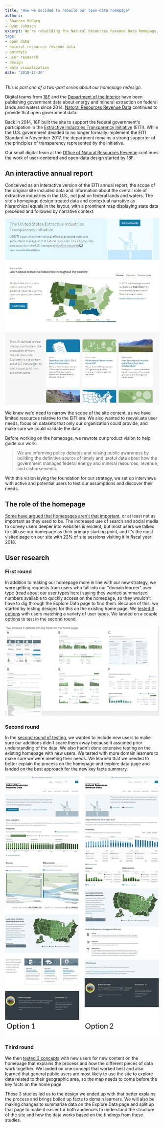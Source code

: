 ```yaml
---
title: "How we decided to rebuild our open-data homepage"
authors:
- Shannon McHarg
- Ryan Johnson
excerpt: We're rebuilding the Natural Resources Revenue Data homepage. In this first post about the rebuild, we'll share how a revised product vision and user research led us to the redesign, along with our design priorities and prototyping.
tags:
- open data
- natural resources revenue data
- gatsbyjs
- user research
- design
- data visualization
date: "2018-11-20"
---
```


_This is part one of a two-part series about our homepage redesign._

Digital teams from [18F](https://18f.gsa.gov/) and the [Department of the Interior](https://www.doi.gov/) have been publishing government data about energy and mineral extraction on federal lands and waters since 2014. [Natural Resources Revenue Data](https://revenuedata.doi.gov/) continues to provide that open government data.

Back in 2014, 18F built the site to support the federal government's participation in the [Extractive Industries Transparency Initiative](https://eiti.org/) (EITI). While the U.S. government decided to no longer formally implement the EITI Standard in November 2017, the department remains a strong supporter of the principles of transparency represented by the initiative.

Our small digital team at the [Office of Natural Resources Revenue](https://www.onrr.gov/) continues the work of user-centered and open-data design started by 18F.

## An interactive annual report

Conceived as an interactive version of the EITI annual report, the scope of the original site included data and information about the overall role of extractive industries in the U.S., not just on federal lands and waters. The site's homepage design treated data and contextual narrative as hierarchical equals in the layout, with a prominent map displaying state data preceded and followed by narrative context.

![USEITI homepage in 2015, showing an introductory paragraph, a map of the country showing relative revenue by state, and a card-styled layout with contextual information](./useiti-homepage-2015.jpg)

We knew we'd need to narrow the scope of the site content, as we have limited resources relative to the EITI era. We also wanted to reevaluate user needs, focus on datasets that only our organization could provide, and make sure we could validate the data.

Before working on the homepage, we rewrote our product vision to help guide our work:

> We are informing policy debates and raising public awareness by building the definitive source of timely and useful data about how the government manages federal energy and mineral resources, revenue, and disbursements.

With this vision laying the foundation for our strategy, we set up interviews with active and potential users to test our assumptions and discover their needs.

## The role of the homepage

[Some have argued that homepages aren't that important](https://theblog.adobe.com/ux-mythbusting-is-the-homepage-really-the-most-important-part-of-your-website/), or at least not as important as they used to be. The increased use of search and social media to convey users deeper into websites is evident, but most users we talked to still use our homepage as their primary starting point, and it's the most visited page on our site with 22% of site sessions visiting it in fiscal year 2018.

## User research

### First round

In addition to making our homepage more in line with our new strategy, we were getting requests from users who fall into our "domain learner" user type ([read about our user types here](https://github.com/ONRR/doi-extractives-data/blob/research/research/00_UserTypes/00_UserTypes.md)) saying they wanted summarized numbers available to quickly access on the homepage, so they wouldn't have to dig through the Explore Data page to find them. Because of this, we started by testing designs for this on the existing home page. We [tested 6 options](https://github.com/ONRR/doi-extractives-data/blob/research/research/20_fledglingfox/Results.md) with users matching a variety of user types. We landed on a couple options to test in the second round.

![homepage prototypes, we showed 6 prototypes to users, all of the prototypes summarized production, revenue, and disbursements data, one prototype shown is a sankey diagram, which shows the flow of money between its source and what it funds](./homepage-concepts.png)

### Second round

In the [second round of testing](https://github.com/ONRR/doi-extractives-data/blob/research/research/21_obliviousorangutan/Results.md), we wanted to include new users to make sure our additions didn't scare them away because it assumed prior understanding of the data. We also hadn't done extensive testing on the existing homepage with new users. We tested with more domain learners to make sure we were meeting their needs. We learned that we needed to better explain the process on the homepage and explore data page and landed on the best approach for the new key facts summary.

![option 1 shows bar charts and a sankey diagram with a map of the U.S., option 2 shows bar charts with a map of the U.S.](./options.jpg)

### Third round

We then [tested 3 concepts](https://github.com/ONRR/doi-extractives-data/blob/research/research/22_QuietQuail/Results.md) with new users for new content on the homepage that explains the process and how the different pieces of data work together. We landed on one concept that worked best and also learned that general public users are most likely to use the site to explore data related to their geographic area, so the map needs to come before the key facts on the home page.

These 3 studies led us to the design we ended up with that better explains the process and brings boiled up facts to domain learners.  We will also be making changes to summarize data on the Explore Data page and split up that page to make it easier for both audiences to understand the structure of the site and how the data works based on the findings from these studies.


